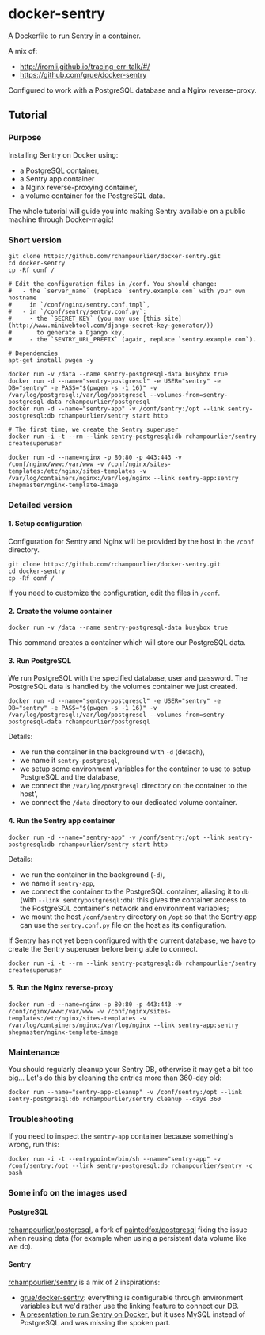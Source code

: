 # docker-sentry

A Dockerfile to run Sentry in a container.

A mix of:
- http://iromli.github.io/tracing-err-talk/#/
- https://github.com/grue/docker-sentry

Configured to work with a PostgreSQL database and a Nginx reverse-proxy.

## Tutorial

### Purpose

Installing Sentry on Docker using:

- a PostgreSQL container,
- a Sentry app container
- a Nginx reverse-proxying container,
- a volume container for the PostgreSQL data.

The whole tutorial will guide you into making Sentry available on a public
machine through Docker-magic!


### Short version

```
git clone https://github.com/rchampourlier/docker-sentry.git
cd docker-sentry
cp -Rf conf /

# Edit the configuration files in /conf. You should change:
#   - the `server_name` (replace `sentry.example.com` with your own hostname
#     in `/conf/nginx/sentry.conf.tmpl`,
#   - in `/conf/sentry/sentry.conf.py`:
#     - the `SECRET_KEY` (you may use [this site](http://www.miniwebtool.com/django-secret-key-generator/))
#       to generate a Django key,
#     - the `SENTRY_URL_PREFIX` (again, replace `sentry.example.com`).

# Dependencies
apt-get install pwgen -y

docker run -v /data --name sentry-postgresql-data busybox true
docker run -d --name="sentry-postgresql" -e USER="sentry" -e DB="sentry" -e PASS="$(pwgen -s -1 16)" -v /var/log/postgresql:/var/log/postgresql --volumes-from=sentry-postgresql-data rchampourlier/postgresql
docker run -d --name="sentry-app" -v /conf/sentry:/opt --link sentry-postgresql:db rchampourlier/sentry start http

# The first time, we create the Sentry superuser
docker run -i -t --rm --link sentry-postgresql:db rchampourlier/sentry createsuperuser

docker run -d --name=nginx -p 80:80 -p 443:443 -v /conf/nginx/www:/var/www -v /conf/nginx/sites-templates:/etc/nginx/sites-templates -v /var/log/containers/nginx:/var/log/nginx --link sentry-app:sentry shepmaster/nginx-template-image
```


### Detailed version


#### 1. Setup configuration

Configuration for Sentry and Nginx will be provided by the host in the
`/conf` directory.

```
git clone https://github.com/rchampourlier/docker-sentry.git
cd docker-sentry
cp -Rf conf /
```

If you need to customize the configuration, edit the files in `/conf`.


#### 2. Create the volume container

```
docker run -v /data --name sentry-postgresql-data busybox true
```

This command creates a container which will store our PostgreSQL data.


#### 3. Run PostgreSQL

We run PostgreSQL with the specified database, user and password. The
PostgreSQL data is handled by the volumes container we just created.

```
docker run -d --name="sentry-postgresql" -e USER="sentry" -e DB="sentry" -e PASS="$(pwgen -s -1 16)" -v /var/log/postgresql:/var/log/postgresql --volumes-from=sentry-postgresql-data rchampourlier/postgresql
```

Details:

- we run the container in the background with `-d` (detach),
- we name it `sentry-postgresql`,
- we setup some environment variables for the container to use to setup
  PostgreSQL and the database,
- we connect the `/var/log/postgresql` directory on the container to the host',
- we connect the `/data` directory to our dedicated volume container.


#### 4. Run the Sentry app container

```
docker run -d --name="sentry-app" -v /conf/sentry:/opt --link sentry-postgresql:db rchampourlier/sentry start http
```

Details:

- we run the container in the background (`-d`),
- we name it `sentry-app`,
- we connect the container to the PostgreSQL container, aliasing it to `db`
  (with `--link sentrypostgresql:db`): this gives the container access to
  the PostgreSQL container's network and environment variables;
- we mount the host `/conf/sentry` directory on `/opt` so that the Sentry
  app can use the `sentry.conf.py` file on the host as its configuration.


If Sentry has not yet been configured with the current database, we have to
create the Sentry superuser before being able to connect.

```
docker run -i -t --rm --link sentry-postgresql:db rchampourlier/sentry createsuperuser
```

#### 5. Run the Nginx reverse-proxy

```
docker run -d --name=nginx -p 80:80 -p 443:443 -v /conf/nginx/www:/var/www -v /conf/nginx/sites-templates:/etc/nginx/sites-templates -v /var/log/containers/nginx:/var/log/nginx --link sentry-app:sentry shepmaster/nginx-template-image
```

### Maintenance

You should regularly cleanup your Sentry DB, otherwise it may get a bit too big... Let's do this by cleaning the entries more than 360-day old:

```
docker run --name="sentry-app-cleanup" -v /conf/sentry:/opt --link sentry-postgresql:db rchampourlier/sentry cleanup --days 360
```

### Troubleshooting

If you need to inspect the `sentry-app` container because something's wrong, run this:

```
docker run -i -t --entrypoint=/bin/sh --name="sentry-app" -v /conf/sentry:/opt --link sentry-postgresql:db rchampourlier/sentry -c bash
```

### Some info on the images used

#### PostgreSQL

[rchampourlier/postgresql](https://index.docker.io/u/rchampourlier/postgresql/), a fork of [paintedfox/postgresql](https://index.docker.io/u/paintedfox/postgresql) fixing the issue when reusing data (for example when using a persistent data volume like we do).

#### Sentry

[rchampourlier/sentry](https://index.docker.io/u/rchampourlier/sentry/) is a mix of 2 inspirations:

- [grue/docker-sentry](https://index.docker.io/u/grue/docker-sentry/): everything is configurable through environment variables but we'd rather use the linking feature to connect our DB.
- [A presentation to run Sentry on Docker](iromli.github.io/tracing-err-talk/#/38), but it uses MySQL instead of PostgreSQL and was missing the spoken part.
